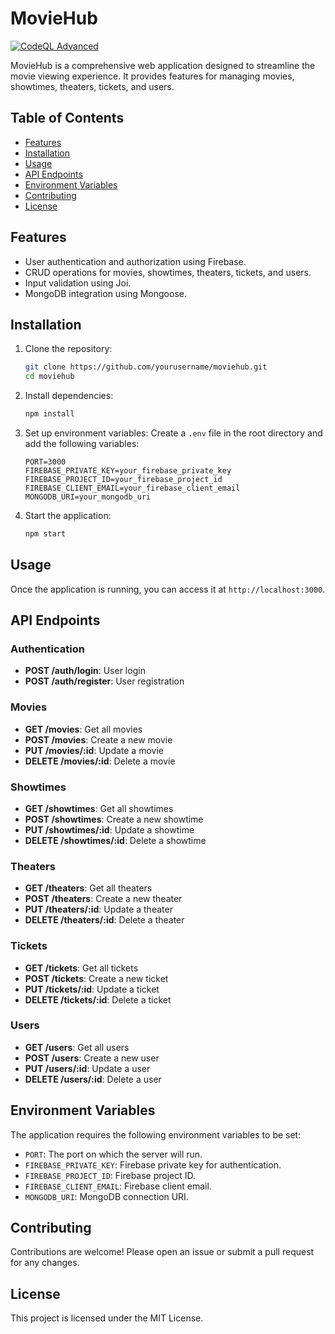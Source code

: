 # MovieHub

[![CodeQL Advanced](https://github.com/gabriel-rodriguezcastellini/MovieHub/actions/workflows/codeql.yml/badge.svg)](https://github.com/gabriel-rodriguezcastellini/MovieHub/actions/workflows/codeql.yml)

MovieHub is a comprehensive web application designed to streamline the movie viewing experience. It provides features for managing movies, showtimes, theaters, tickets, and users.

## Table of Contents

- [Features](#features)
- [Installation](#installation)
- [Usage](#usage)
- [API Endpoints](#api-endpoints)
- [Environment Variables](#environment-variables)
- [Contributing](#contributing)
- [License](#license)

## Features

- User authentication and authorization using Firebase.
- CRUD operations for movies, showtimes, theaters, tickets, and users.
- Input validation using Joi.
- MongoDB integration using Mongoose.

## Installation

1. Clone the repository:

   ```sh
   git clone https://github.com/yourusername/moviehub.git
   cd moviehub
   ```

2. Install dependencies:

   ```sh
   npm install
   ```

3. Set up environment variables:
   Create a `.env` file in the root directory and add the following variables:

   ```env
   PORT=3000
   FIREBASE_PRIVATE_KEY=your_firebase_private_key
   FIREBASE_PROJECT_ID=your_firebase_project_id
   FIREBASE_CLIENT_EMAIL=your_firebase_client_email
   MONGODB_URI=your_mongodb_uri
   ```

4. Start the application:
   ```sh
   npm start
   ```

## Usage

Once the application is running, you can access it at `http://localhost:3000`.

## API Endpoints

### Authentication

- **POST /auth/login**: User login
- **POST /auth/register**: User registration

### Movies

- **GET /movies**: Get all movies
- **POST /movies**: Create a new movie
- **PUT /movies/:id**: Update a movie
- **DELETE /movies/:id**: Delete a movie

### Showtimes

- **GET /showtimes**: Get all showtimes
- **POST /showtimes**: Create a new showtime
- **PUT /showtimes/:id**: Update a showtime
- **DELETE /showtimes/:id**: Delete a showtime

### Theaters

- **GET /theaters**: Get all theaters
- **POST /theaters**: Create a new theater
- **PUT /theaters/:id**: Update a theater
- **DELETE /theaters/:id**: Delete a theater

### Tickets

- **GET /tickets**: Get all tickets
- **POST /tickets**: Create a new ticket
- **PUT /tickets/:id**: Update a ticket
- **DELETE /tickets/:id**: Delete a ticket

### Users

- **GET /users**: Get all users
- **POST /users**: Create a new user
- **PUT /users/:id**: Update a user
- **DELETE /users/:id**: Delete a user

## Environment Variables

The application requires the following environment variables to be set:

- `PORT`: The port on which the server will run.
- `FIREBASE_PRIVATE_KEY`: Firebase private key for authentication.
- `FIREBASE_PROJECT_ID`: Firebase project ID.
- `FIREBASE_CLIENT_EMAIL`: Firebase client email.
- `MONGODB_URI`: MongoDB connection URI.

## Contributing

Contributions are welcome! Please open an issue or submit a pull request for any changes.

## License

This project is licensed under the MIT License.
